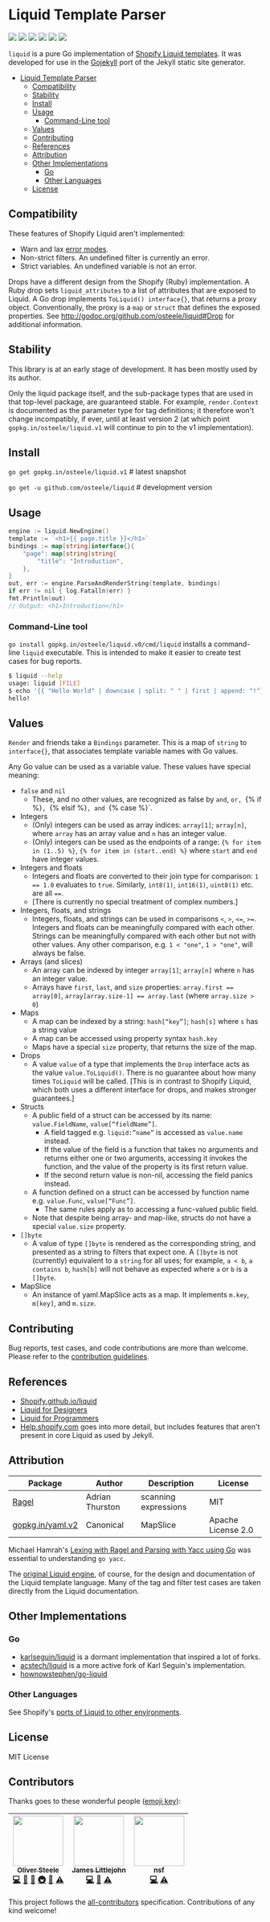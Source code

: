 # Liquid Template Parser

 [![][travis-svg]][travis-url]
 [![][appveyor-svg]][appveyor-url]
 [![][coveralls-svg]][coveralls-url]
 [![][go-report-card-svg]][go-report-card-url]
 [![][godoc-svg]][godoc-url]
 [![][license-svg]][license-url]

`liquid` is a pure Go implementation of [Shopify Liquid templates](https://shopify.github.io/liquid).
It was developed for use in the [Gojekyll](https://github.com/osteele/gojekyll) port of the Jekyll static site generator.

<!-- TOC -->

- [Liquid Template Parser](#liquid-template-parser)
    - [Compatibility](#compatibility)
    - [Stability](#stability)
    - [Install](#install)
    - [Usage](#usage)
        - [Command-Line tool](#command-line-tool)
    - [Values](#values)
    - [Contributing](#contributing)
    - [References](#references)
    - [Attribution](#attribution)
    - [Other Implementations](#other-implementations)
        - [Go](#go)
        - [Other Languages](#other-languages)
    - [License](#license)

<!-- /TOC -->

## Compatibility

These features of Shopify Liquid aren't implemented:

- Warn and lax [error modes](https://github.com/shopify/liquid#error-modes).
- Non-strict filters. An undefined filter is currently an error.
- Strict variables. An undefined variable is not an error.

Drops have a different design from the Shopify (Ruby) implementation.
A Ruby drop sets `liquid_attributes` to a list of attributes that are exposed to Liquid.
A Go drop implements `ToLiquid() interface{}`, that returns a proxy object.
Conventionally, the proxy is a `map` or `struct` that defines the exposed properties.
See <http://godoc.org/github.com/osteele/liquid#Drop> for additional information.

## Stability

This library is at an early stage of development.
It has been mostly used by its author.

Only the liquid package itself, and the sub-package types that are used in that top-level package, are guaranteed stable. For example, `render.Context` is documented as the parameter type for tag definitions; it therefore won't change incompatibly, if ever, until at least version 2 (at which point `gopkg.in/osteele/liquid.v1` will continue to pin to the v1 implementation).

## Install

`go get gopkg.in/osteele/liquid.v1` # latest snapshot

`go get -u github.com/osteele/liquid` # development version

## Usage

```go
engine := liquid.NewEngine()
template := `<h1>{{ page.title }}</h1>`
bindings := map[string]interface{}{
    "page": map[string]string{
        "title": "Introduction",
    },
}
out, err := engine.ParseAndRenderString(template, bindings)
if err != nil { log.Fatalln(err) }
fmt.Println(out)
// Output: <h1>Introduction</h1>
```

### Command-Line tool

`go install gopkg.in/osteele/liquid.v0/cmd/liquid` installs a command-line `liquid` executable.
This is intended to make it easier to create test cases for bug reports.

```bash
$ liquid --help
usage: liquid [FILE]
$ echo '{{ "Hello World" | downcase | split: " " | first | append: "!"}}' | liquid
hello!
```

## Values

`Render` and friends take a `Bindings` parameter. This is a map of `string` to `interface{}`, that associates template variable names with Go values.

Any Go value can be used as a variable value. These values have special meaning:

- `false` and `nil`
  - These, and no other values, are recognized as false by `and`, `or, `{% if %}`, `{% elsif %}`, and `{% case %}`.
- Integers
  - (Only) integers can be used as array indices: `array[1]`; `array[n]`, where `array` has an array value and `n` has an integer value.
  - (Only) integers can be used as the endpoints of a range: `{% for item in (1..5) %}`, `{% for item in (start..end) %}` where `start` and `end` have integer values.
- Integers and floats
  - Integers and floats are converted to their join type for comparison: `1 == 1.0` evaluates to `true`.  Similarly, `int8(1)`, `int16(1)`, `uint8(1)` etc. are all `==`.
  - [There is currently no special treatment of complex numbers.]
- Integers, floats, and strings
  - Integers, floats, and strings can be used in comparisons `<`, `>`, `<=`, `>=`. Integers and floats can be meaningfully compared with each other. Strings can be meaningfully compared with each other but not with other values. Any other comparison, e.g. `1 < "one"`, `1 > "one"`, will always be false.
- Arrays (and slices)
  - An array can be indexed by integer `array[1]`; `array[n]` where `n` has an integer value.
  - Arrays have `first`, `last`, and `size` properties: `array.first == array[0]`, `array[array.size-1] == array.last` (where `array.size > 0`)
- Maps
  - A map can be indexed by a string: `hash[“key”]`; `hash[s]` where `s` has a string value
  - A map can be accessed using property syntax `hash.key`
  - Maps have a special `size` property, that returns the size of the map.
- Drops
  - A value `value` of a type that implements the `Drop` interface acts as the value `value.ToLiquid()`. There is no guarantee about how many times `ToLiquid` will be called. [This is in contrast to Shopify Liquid, which both uses a different interface for drops, and makes stronger guarantees.]
- Structs
  - A public field of a struct can be accessed by its name: `value.FieldName`, `value[“fieldName”]`.
    - A field tagged e.g. `liquid:”name”` is accessed as `value.name` instead.
    - If the value of the field is a function that takes no arguments and returns either one or two arguments, accessing it invokes the function, and the value of the property is its first return value.
    - If the second return value is non-nil, accessing the field panics instead.
  - A function defined on a struct can be accessed by function name e.g. `value.Func`, `value[“Func”]`.
    - The same rules apply as to accessing a func-valued public field.
  - Note that despite being array- and map-like, structs do not have a special `value.size` property.
- `[]byte`
  - A value of type `[]byte` is rendered as the corresponding string, and presented as a string to filters that expect one. A `[]byte` is not (currently) equivalent to a `string` for all uses; for example, `a < b`, `a contains b`, `hash[b]` will not behave as expected where `a` or `b` is a `[]byte`.
- MapSlice
  - An instance of yaml.MapSlice acts as a map. It implements `m.key`, `m[key]`, and `m.size`.

## Contributing

Bug reports, test cases, and code contributions are more than welcome.
Please refer to the [contribution guidelines](./CONTRIBUTING.md).

## References

* [Shopify.github.io/liquid](https://shopify.github.io/liquid)
* [Liquid for Designers](https://github.com/Shopify/liquid/wiki/Liquid-for-Designers)
* [Liquid for Programmers](https://github.com/Shopify/liquid/wiki/Liquid-for-Programmers)
* [Help.shopify.com](https://help.shopify.com/themes/liquid) goes into more detail, but includes features that aren't present in core Liquid as used by Jekyll.

## Attribution

| Package                                             | Author          | Description          | License            |
|-----------------------------------------------------|-----------------|----------------------|--------------------|
| [Ragel](http://www.colm.net/open-source/ragel/)     | Adrian Thurston | scanning expressions | MIT                |
| [gopkg.in/yaml.v2](https://github.com/go-yaml/yaml) | Canonical       | MapSlice             | Apache License 2.0 |

Michael Hamrah's [Lexing with Ragel and Parsing with Yacc using Go](https://medium.com/@mhamrah/lexing-with-ragel-and-parsing-with-yacc-using-go-81e50475f88f) was essential to understanding `go yacc`.

The [original Liquid engine](https://shopify.github.io/liquid), of course, for the design and documentation of the Liquid template language. Many of the tag and filter test cases are taken directly from the Liquid documentation.

## Other Implementations

### Go

* [karlseguin/liquid](https://github.com/karlseguin/liquid) is a dormant implementation that inspired a lot of forks.
* [acstech/liquid](https://github.com/acstech/liquid) is a more active fork of Karl Seguin's implementation.
* [hownowstephen/go-liquid](https://github.com/hownowstephen/go-liquid)

### Other Languages

 See Shopify's [ports of Liquid to other environments](https://github.com/Shopify/liquid/wiki/Ports-of-Liquid-to-other-environments).

## License

MIT License

[coveralls-url]: https://coveralls.io/r/osteele/liquid?branch=master
[coveralls-svg]: https://img.shields.io/coveralls/osteele/liquid.svg?branch=master

[godoc-url]: https://godoc.org/github.com/osteele/liquid
[godoc-svg]: https://godoc.org/github.com/osteele/liquid?status.svg

[license-url]: https://github.com/osteele/liquid/blob/master/LICENSE
[license-svg]: https://img.shields.io/badge/license-MIT-blue.svg

[go-report-card-url]: https://goreportcard.com/report/github.com/osteele/liquid
[go-report-card-svg]: https://goreportcard.com/badge/github.com/osteele/liquid

[travis-url]: https://travis-ci.org/osteele/liquid
[travis-svg]: https://img.shields.io/travis/osteele/liquid.svg?branch=master

[appveyor-url]: https://ci.appveyor.com/project/osteele/liquid
[appveyor-svg]: https://ci.appveyor.com/api/projects/status/76tnj36879n671jx?svg=true

## Contributors

Thanks goes to these wonderful people ([emoji key](https://github.com/kentcdodds/all-contributors#emoji-key)):

<!-- ALL-CONTRIBUTORS-LIST:START - Do not remove or modify this section -->
<!-- prettier-ignore -->
| [<img src="https://avatars2.githubusercontent.com/u/674?v=4" width="100px;"/><br /><sub><b>Oliver Steele</b></sub>](https://osteele.com/)<br />[💻](https://github.com/osteele/liquid/commits?author=osteele "Code") [📖](https://github.com/osteele/liquid/commits?author=osteele "Documentation") [🤔](#ideas-osteele "Ideas, Planning, & Feedback") [🚇](#infra-osteele "Infrastructure (Hosting, Build-Tools, etc)") [👀](#review-osteele "Reviewed Pull Requests") [⚠️](https://github.com/osteele/liquid/commits?author=osteele "Tests") | [<img src="https://avatars0.githubusercontent.com/u/973593?v=4" width="100px;"/><br /><sub><b>James Littlejohn</b></sub>](https://github.com/thessem)<br />[💻](https://github.com/osteele/liquid/commits?author=thessem "Code") [📖](https://github.com/osteele/liquid/commits?author=thessem "Documentation") [⚠️](https://github.com/osteele/liquid/commits?author=thessem "Tests") | [<img src="https://avatars2.githubusercontent.com/u/12567?v=4" width="100px;"/><br /><sub><b>nsf</b></sub>](http://nosmileface.ru)<br />[💻](https://github.com/osteele/liquid/commits?author=nsf "Code") [⚠️](https://github.com/osteele/liquid/commits?author=nsf "Tests") |
| :---: | :---: | :---: |
<!-- ALL-CONTRIBUTORS-LIST:END -->

This project follows the [all-contributors](https://github.com/kentcdodds/all-contributors) specification. Contributions of any kind welcome!